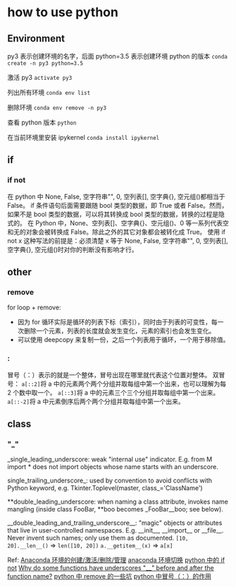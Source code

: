 # how to use python

## Environment

py3 表示创建环境的名字，后面 python=3.5 表示创建环境 python 的版本
`conda create -n py3 python=3.5`

激活 py3
`activate py3`

列出所有环境
`conda env list`

删除环境
`conda env remove -n py3`

查看 python 版本
`python`

在当前环境里安装 ipykernel
`conda install ipykernel`

## if

### if not

在 python 中 None, False, 空字符串"", 0, 空列表[], 空字典{}, 空元组()都相当于 False。
if 条件语句后面需要跟随 bool 类型的数据，即 True 或者 False。然而，如果不是 bool 类型的数据，可以将其转换成 bool 类型的数据，转换的过程是隐式的。
在 Python 中，None、空列表[]、空字典{}、空元组()、0 等一系列代表空和无的对象会被转换成 False。除此之外的其它对象都会被转化成 True。
使用 if not x 这种写法的前提是：必须清楚 x 等于 None, False, 空字符串"", 0, 空列表[], 空字典{}, 空元组()时对你的判断没有影响才行。

## other

### remove

for loop + remove:

- 因为 for 循环实际是循环的列表下标（索引），同时由于列表的可变性，每一次删除一个元素，列表的长度就会发生变化，元素的索引也会发生变化。
- 可以使用 deepcopy 来复制一份，之后一个列表用于循环，一个用于移除值。

### :

冒号（：）表示的就是一个整体，冒号出现在哪里就代表这个位置对整体。
双冒号：
`a[::2]`将 a 中的元素两个两个分组并取每组中第一个出来，也可以理解为每 2 个数中取一个。
`a[::3]`将 a 中的元素三个三个分组并取每组中第一个出来。
`a[::-2]`将 a 中元素倒序后两个两个分组并取每组中第一个出来。

## class

### "\_"

\_single_leading_underscore: weak "internal use" indicator. E.g. from M import \* does not import objects whose name starts with an underscore.

single_trailing_underscore\_: used by convention to avoid conflicts with Python keyword, e.g. Tkinter.Toplevel(master, class\_='ClassName')

**double_leading_underscore: when naming a class attribute, invokes name mangling (inside class FooBar, **boo becomes \_FooBar\_\_boo; see below).

\_\_double_leading_and_trailing_underscore\_\_: "magic" objects or attributes that live in user-controlled namespaces. E.g. \_\_init\_\_, \_\_import\_\_ or \_\_file\_\_. Never invent such names; only use them as documented.
`[10, 20].__len__()` => `len([10, 20])`
`a.__getitem__(x)` => `a[x]`

Ref:
[Anaconda 环境的创建/激活/删除/管理](https://blog.csdn.net/qq1483661204/article/details/78182430)
[anaconda 环境切换](https://zhuanlan.zhihu.com/p/141122337)
[python 中的 if not](https://blog.csdn.net/qq_36850813/article/details/93464498)
[Why do some functions have underscores "\_\_" before and after the function name?](https://stackoverflow.com/questions/8689964/why-do-some-functions-have-underscores-before-and-after-the-function-name)
[python 中 remove 的一些坑](https://www.cnblogs.com/lipx9527/p/9450819.html)
[python 中冒号（：）的作用](https://blog.csdn.net/weixin_46813313/article/details/113696218)
